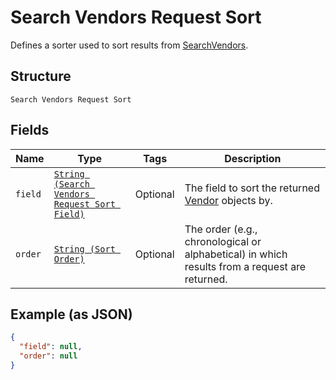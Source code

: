 
# Search Vendors Request Sort

Defines a sorter used to sort results from [SearchVendors](../../doc/api/vendors.md#search-vendors).

## Structure

`Search Vendors Request Sort`

## Fields

| Name | Type | Tags | Description |
|  --- | --- | --- | --- |
| `field` | [`String (Search Vendors Request Sort Field)`](../../doc/models/search-vendors-request-sort-field.md) | Optional | The field to sort the returned [Vendor](../../doc/models/vendor.md) objects by. |
| `order` | [`String (Sort Order)`](../../doc/models/sort-order.md) | Optional | The order (e.g., chronological or alphabetical) in which results from a request are returned. |

## Example (as JSON)

```json
{
  "field": null,
  "order": null
}
```

